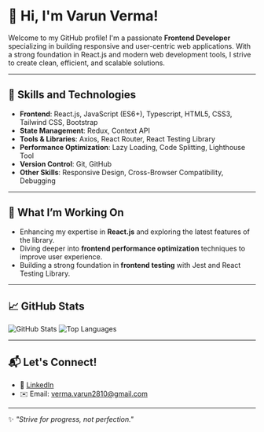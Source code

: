 # 👋 Hi, I'm Varun Verma!

Welcome to my GitHub profile! I'm a passionate **Frontend Developer** specializing in building responsive and user-centric web applications. With a strong foundation in React.js and modern web development tools, I strive to create clean, efficient, and scalable solutions.

---

## 🚀 Skills and Technologies

- **Frontend**: React.js, JavaScript (ES6+), Typescript, HTML5, CSS3, Tailwind CSS, Bootstrap
- **State Management**: Redux, Context API
- **Tools & Libraries**: Axios, React Router, React Testing Library
- **Performance Optimization**: Lazy Loading, Code Splitting, Lighthouse Tool
- **Version Control**: Git, GitHub
- **Other Skills**: Responsive Design, Cross-Browser Compatibility, Debugging

---

## 🔭 What I’m Working On

- Enhancing my expertise in **React.js** and exploring the latest features of the library.  
- Diving deeper into **frontend performance optimization** techniques to improve user experience.  
- Building a strong foundation in **frontend testing** with Jest and React Testing Library.    

---

## 📈 GitHub Stats

![GitHub Stats](https://github-readme-stats.vercel.app/api?username=Varun-28&show_icons=true&theme=radical)
![Top Languages](https://github-readme-stats.vercel.app/api/top-langs/?username=Varun-28&layout=compact&theme=radical)

---

## 📬 Let's Connect!

- 💼 [LinkedIn](https://www.linkedin.com/in/varun-verma-a-budding-engineer)
- ✉️ Email: [verma.varun2810@gmail.com](mailto:verma.varun2810@gmail.com)

---

✨ *"Strive for progress, not perfection."*  
